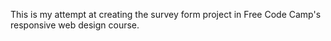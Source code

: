 This is my attempt at creating the survey form project in Free Code Camp's responsive web design course.
